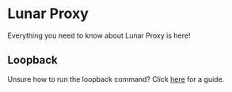 # Lunar Proxy
Everything you need to know about Lunar Proxy is here!

## Loopback
Unsure how to run the loopback command? Click [here](https://github.com/lunar-bedrock/community/wiki/Loopback) for a guide.
